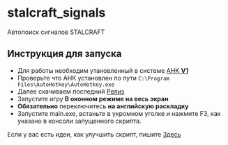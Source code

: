 # stalcraft_signals
Автопоиск сигналов STALCRAFT 

## Инструкция для запуска

+ Для работы необходим утановленный в системе [AHK **V1**](https://www.autohotkey.com/)  
+ Проверьте что AHK установлен по пути ```C:\Program Files\AutoHotkey\AutoHotkey.exe```
+ Далее скачиваем последний [Релиз](https://github.com/TeoDar/stalcraft_signals/releases)
+ Запустите игру **В оконном режиме на весь экран**
+ **Обязательно** переключитесь **на английскую раскладку**
+ Запустите main.exe, встаньте в укромном уголке и нажмите F3, как указано в консоли запущенного скрипта.

Если у вас есть идеи, как улучшить скрипт, пишите [Здесь](https://github.com/TeoDar/stalcraft_signals/issues)
